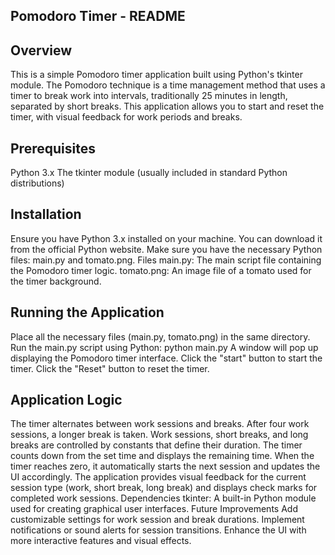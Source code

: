 ## Pomodoro Timer - README

## Overview
This is a simple Pomodoro timer application built using Python's tkinter module. The Pomodoro technique is a time management method that uses a timer to break work into intervals, traditionally 25 minutes in length, separated by short breaks. This application allows you to start and reset the timer, with visual feedback for work periods and breaks.

## Prerequisites
Python 3.x
The tkinter module (usually included in standard Python distributions)

## Installation
Ensure you have Python 3.x installed on your machine. You can download it from the official Python website.
Make sure you have the necessary Python files: main.py and tomato.png.
Files
main.py: The main script file containing the Pomodoro timer logic.
tomato.png: An image file of a tomato used for the timer background.

## Running the Application
Place all the necessary files (main.py, tomato.png) in the same directory.
Run the main.py script using Python:
python main.py
A window will pop up displaying the Pomodoro timer interface.
Click the "start" button to start the timer.
Click the "Reset" button to reset the timer.

## Application Logic
The timer alternates between work sessions and breaks. After four work sessions, a longer break is taken.
Work sessions, short breaks, and long breaks are controlled by constants that define their duration.
The timer counts down from the set time and displays the remaining time.
When the timer reaches zero, it automatically starts the next session and updates the UI accordingly.
The application provides visual feedback for the current session type (work, short break, long break) and displays check marks for completed work sessions.
Dependencies
tkinter: A built-in Python module used for creating graphical user interfaces.
Future Improvements
Add customizable settings for work session and break durations.
Implement notifications or sound alerts for session transitions.
Enhance the UI with more interactive features and visual effects.
